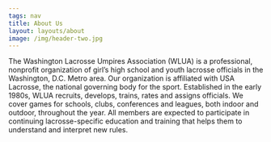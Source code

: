 ```yaml
---
tags: nav
title: About Us
layout: layouts/about
image: /img/header-two.jpg
---
```

The Washington Lacrosse Umpires Association (WLUA) is a professional, nonprofit organization of girl’s high school and youth lacrosse officials in the Washington, D.C. Metro area.  Our organization is affiliated with USA Lacrosse, the national governing body for the sport.  Established in the early 1980s, WLUA recruits, develops, trains, rates and assigns officials.  We cover games for schools, clubs, conferences and leagues, both indoor and outdoor, throughout the year.  All members are expected to participate in continuing lacrosse-specific education and training that helps them to understand and interpret new rules.
